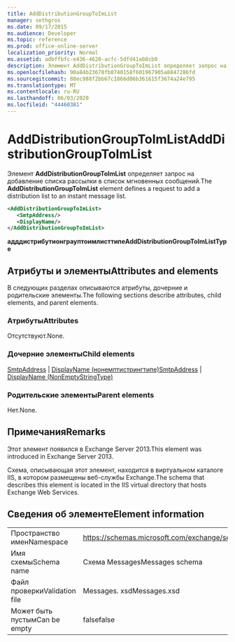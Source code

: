 ```yaml
---
title: AddDistributionGroupToImList
manager: sethgros
ms.date: 09/17/2015
ms.audience: Developer
ms.topic: reference
ms.prod: office-online-server
localization_priority: Normal
ms.assetid: adbffbfc-e436-4620-acfc-5dfd41a88cb8
description: Элемент AddDistributionGroupToImList определяет запрос на добавление списка рассылки в список мгновенных сообщений.
ms.openlocfilehash: 90a84b23678fb0740158f601967905a8847286fd
ms.sourcegitcommit: 88ec988f2bb67c1866d06b361615f3674a24e795
ms.translationtype: MT
ms.contentlocale: ru-RU
ms.lasthandoff: 06/03/2020
ms.locfileid: "44460381"
---
```

# <a name="adddistributiongrouptoimlist"></a><span data-ttu-id="9c24a-103">AddDistributionGroupToImList</span><span class="sxs-lookup"><span data-stu-id="9c24a-103">AddDistributionGroupToImList</span></span>

<span data-ttu-id="9c24a-104">Элемент **AddDistributionGroupToImList** определяет запрос на добавление списка рассылки в список мгновенных сообщений.</span><span class="sxs-lookup"><span data-stu-id="9c24a-104">The **AddDistributionGroupToImList** element defines a request to add a distribution list to an instant message list.</span></span> 
  
```XML
<AddDistributionGroupToImList>
   <SmtpAddress/>
   <DisplayName/>
</AddDistributionGroupToImList>
```

 <span data-ttu-id="9c24a-105">**адддистрибутионграуптоимлисттипе**</span><span class="sxs-lookup"><span data-stu-id="9c24a-105">**AddDistributionGroupToImListType**</span></span>
## <a name="attributes-and-elements"></a><span data-ttu-id="9c24a-106">Атрибуты и элементы</span><span class="sxs-lookup"><span data-stu-id="9c24a-106">Attributes and elements</span></span>

<span data-ttu-id="9c24a-107">В следующих разделах описываются атрибуты, дочерние и родительские элементы.</span><span class="sxs-lookup"><span data-stu-id="9c24a-107">The following sections describe attributes, child elements, and parent elements.</span></span>
  
### <a name="attributes"></a><span data-ttu-id="9c24a-108">Атрибуты</span><span class="sxs-lookup"><span data-stu-id="9c24a-108">Attributes</span></span>

<span data-ttu-id="9c24a-109">Отсутствуют.</span><span class="sxs-lookup"><span data-stu-id="9c24a-109">None.</span></span>
  
### <a name="child-elements"></a><span data-ttu-id="9c24a-110">Дочерние элементы</span><span class="sxs-lookup"><span data-stu-id="9c24a-110">Child elements</span></span>

<span data-ttu-id="9c24a-111">[SmtpAddress](smtpaddress.md)  |  [DisplayName (нонемптистрингтипе)](displayname-nonemptystringtype.md)</span><span class="sxs-lookup"><span data-stu-id="9c24a-111">[SmtpAddress](smtpaddress.md) | [DisplayName (NonEmptyStringType)](displayname-nonemptystringtype.md)</span></span>
  
### <a name="parent-elements"></a><span data-ttu-id="9c24a-112">Родительские элементы</span><span class="sxs-lookup"><span data-stu-id="9c24a-112">Parent elements</span></span>

<span data-ttu-id="9c24a-113">Нет.</span><span class="sxs-lookup"><span data-stu-id="9c24a-113">None.</span></span>
  
## <a name="remarks"></a><span data-ttu-id="9c24a-114">Примечания</span><span class="sxs-lookup"><span data-stu-id="9c24a-114">Remarks</span></span>

<span data-ttu-id="9c24a-115">Этот элемент появился в Exchange Server 2013.</span><span class="sxs-lookup"><span data-stu-id="9c24a-115">This element was introduced in Exchange Server 2013.</span></span>
  
<span data-ttu-id="9c24a-116">Схема, описывающая этот элемент, находится в виртуальном каталоге IIS, в котором размещены веб-службы Exchange.</span><span class="sxs-lookup"><span data-stu-id="9c24a-116">The schema that describes this element is located in the IIS virtual directory that hosts Exchange Web Services.</span></span>
  
## <a name="element-information"></a><span data-ttu-id="9c24a-117">Сведения об элементе</span><span class="sxs-lookup"><span data-stu-id="9c24a-117">Element information</span></span>

|||
|:-----|:-----|
|<span data-ttu-id="9c24a-118">Пространство имен</span><span class="sxs-lookup"><span data-stu-id="9c24a-118">Namespace</span></span>  <br/> |https://schemas.microsoft.com/exchange/services/2006/messages  <br/> |
|<span data-ttu-id="9c24a-119">Имя схемы</span><span class="sxs-lookup"><span data-stu-id="9c24a-119">Schema name</span></span>  <br/> |<span data-ttu-id="9c24a-120">Схема Messages</span><span class="sxs-lookup"><span data-stu-id="9c24a-120">Messages schema</span></span>  <br/> |
|<span data-ttu-id="9c24a-121">Файл проверки</span><span class="sxs-lookup"><span data-stu-id="9c24a-121">Validation file</span></span>  <br/> |<span data-ttu-id="9c24a-122">Messages. xsd</span><span class="sxs-lookup"><span data-stu-id="9c24a-122">Messages.xsd</span></span>  <br/> |
|<span data-ttu-id="9c24a-123">Может быть пустым</span><span class="sxs-lookup"><span data-stu-id="9c24a-123">Can be empty</span></span>  <br/> |<span data-ttu-id="9c24a-124">false</span><span class="sxs-lookup"><span data-stu-id="9c24a-124">false</span></span>  <br/> |
   

